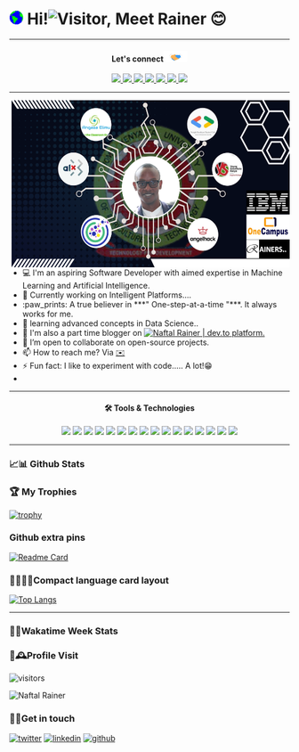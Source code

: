 # <img src ="https://github.com/JuzerShakir/JuzerShakir/blob/main/Earth.gif" height="25px"/> Hi!<img src="https://user-images.githubusercontent.com/1303154/88677602-1635ba80-d120-11ea-84d8-d263ba5fc3c0.gif" width="30px" alt="Visitor,"> Meet Rainer 😊

 -----------------
 
<div align="center">
<h4 align="center">Let's connect<img src="https://github.com/JuzerShakir/JuzerShakir/blob/main/Handshake.gif" height="20px"/></h4>
<a href="https://www.twitter.com/N_Rainer/">
    <img src="https://img.shields.io/badge/Twitter-1DA1F2?style=for-the-badge&logo=twitter&logoColor=white" />
</a>

<a href="https://www.linkedin.com/in/naftal-rainer/">
    <img src="https://img.shields.io/badge/linkedin-%230077B5.svg?&style=for-the-badge&logo=linkedin&logoColor=white" />
</a> 

<a href="https://medium.com/@naftal_rainer">
    <img src="https://img.shields.io/badge/Medium-248f24?style=for-the-badge&logo=medium&logoColor=black" />
</a> 

<a href="https://wa.me/message/HPZ2HH2YGLHRM1">
    <img src="https://img.shields.io/badge/WhatsApp-25D366?style=for-the-badge&logo=whatsapp&logoColor=white" />
</a> 

<a href="https://t.me/N_Ree254">
    <img src="https://img.shields.io/badge/Telegram-2CA5E0?style=for-the-badge&logo=telegram&logoColor=white" />
</a> 

<a href="https://mail.google.com/mail/u/0/?tab=rm&ogbl#inbox/FMfcgzGqQcvfgNCBKtqrrnbrhZrdpDNs?compose=new">
    <img src="https://img.shields.io/badge/Gmail-D14836?style=for-the-badge&logo=gmail&logoColor=white" />
</a> 

<a href="https://dev.to/seniorcitizen">
    <img src="https://img.shields.io/badge/dev.to-0A0A0A?style=for-the-badge&logo=devdotto&logoColor=white" />
</a> 
</div>
  
  ----------------

 <img align="right" src="https://github.com/Naftal-Rainer/Naftal-Rainer/blob/main/static/images/My%20journey%20in%20technology%20.png" height = 300 width = 500/>

<!---
![Rainer Profile](https://github.com/Naftal-Rainer/Naftal-Rainer/blob/main/static/images/My%20journey%20in%20technology%20.png)
![Rainer Profile](https://user-images.githubusercontent.com/45267087/165546374-59941615-5029-468a-8bd7-987f4259a09c.gif)
![Rainer Profile](https://user-images.githubusercontent.com/45267087/144765722-cd3f942c-1833-47f2-a8d2-053cd57df447.png)
-->

 <ul align="left">
 <br/>
  <li>💻 I'm an aspiring Software Developer with aimed expertise in Machine Learning and Artificial Intelligence.</li>
  <li>🔭 Currently working on Intelligent Platforms....</li>
  <li>:paw_prints: A true believer in ***" One-step-at-a-time "***. It always works for me.</li>
  <li>🌱 learning advanced concepts in Data Science..</li>
  <li>📝 I'm also a part time blogger on <a href="https://dev.to/seniorcitizen" target="_blank"><img alt = "Naftal Rainer | dev.to" width="17px" src="https://img.shields.io/badge/dev.to-0A0A0A?style=for-the-badge&logo=devdotto&logoColor=white" /> platform.</a></li>
  <li>👯 I’m open to collaborate on open-source projects.</li>
  <li>📫 How to reach me? Via <a href="mailto:nree254@outlook.com">✉️</a></li>
  <li>⚡ Fun fact: I like to experiment with code..... A lot!😁</li>
  <li>           </li>
 </ul>
 
</div>
 
-----------------------------------------------------------

<div align="center">
    <h4 align="center">🛠 Tools & Technologies</h4>
    <img src="https://img.shields.io/badge/javascript-%23323330.svg?style=for-the-badge&logo=javascript&logoColor=%23F7DF1E" />
    <img src="https://img.shields.io/badge/mysql-%2300f.svg?style=for-the-badge&logo=mysql&logoColor=white" />
    <img src="https://img.shields.io/badge/postgres-%23316192.svg?style=for-the-badge&logo=postgresql&logoColor=white" />
    <img src="https://img.shields.io/badge/Git-F05032?style=for-the-badge&logo=git&logoColor=white" />
    <img src="https://img.shields.io/badge/HTML5-E34F26?style=for-the-badge&logo=html5&logoColor=white" />
    <img src="https://img.shields.io/badge/CSS3-1572B6?style=for-the-badge&logo=css3&logoColor=white" />
    <img src="https://img.shields.io/badge/bootstrap%20-%23563D7C.svg?&style=for-the-badge&logo=bootstrap&logoColor=white"/>
    <img src="https://img.shields.io/badge/Python-FFD43B?style=for-the-badge&logo=python&logoColor=darkgreen" />
    <img src="https://img.shields.io/badge/Markdown-000000?style=for-the-badge&logo=markdown&logoColor=white" />
    <img src="https://img.shields.io/badge/Jupyter%20Notebook-F37626?style=for-the-badge&logo=jupyter&logoColor=black" />
    <img src="https://img.shields.io/badge/TensorFlow-FF6F00?style=for-the-badge&logo=tensorflow&logoColor=white" />
    <img src="https://img.shields.io/badge/Amazon_AWS-FF9900?style=for-the-badge&logo=amazonaws&logoColor=white" />
    <img src="https://img.shields.io/badge/Colab-F9AB00?style=for-the-badge&logo=googlecolab&color=525252"/>
    <img src="https://img.shields.io/badge/Amazon_AWS-FF9900?style=for-the-badge&logo=amazonaws&logoColor=white" />
    <img src="https://img.shields.io/badge/Flask-000000?style=for-the-badge&logo=flask&logoColor=white"/>
    <img src="https://img.shields.io/badge/Amazon_AWS-FF9900?style=for-the-badge&logo=amazonaws&logoColor=white" />
</div>

--------------
  ### 📈📊 Github Stats
  
<!-- <table>
  <tr>
    <a href="https://wakatime.com/@031f0010-ed93-450d-86db-77e0f90e1bae"><img src="https://wakatime.com/badge/user/031f0010-ed93-450d-86db-77e0f90e1bae.svg" alt="Total time coded since Jul 23 2021" /></a>
  </tr>
  <tr>
      <td><img width="380px" align="left" src="https://github-readme-stats.vercel.app/api?username=Naftal-Rainer&show_icons=true&count_private=true&include_all_commits=true&theme=tokyonight"/></td>
    <td><img width="400px" align="right" src="https://github-readme-streak-stats.herokuapp.com/?user=Naftal-Rainer&show_icons=true&locale=en&layout=compact&theme=tokyonight"/></td>
  </tr>   
</table> -->


<!--   ![GitHub Stats](https://github-readme-stats.vercel.app/api?username=Naftal-Rainer&theme=radical)
 -->
<!--START_SECTION:waka-->
<!--END_SECTION:waka-->

### 🏆 My Trophies
  [![trophy](https://github-profile-trophy.vercel.app/?username=Naftal-Rainer&theme=onedark&no-bg=false&count_private=true)](https://github.com/Naftal-Rainer/Naftal-Rainer)
  
  ### Github extra pins

[![Readme Card](https://github-readme-stats.vercel.app/api/pin/?username=Naftal-Rainer&repo=Naftal-Rainer&theme=dark&title_color=009933)](https://github.com/Naftal-Rainer/Naftal-Rainer&show_owner=true&count_private=true)

### 👨‍💻👩‍💻Compact language card layout

[![Top Langs](https://github-readme-stats.vercel.app/api/top-langs/?username=Naftal-Rainer&layout=compact&theme=dark&title_color=009933)](https://github.com/Naftal-Rainer/Naftal-Rainer)

--------------

### 📅📆Wakatime Week Stats


### 🔄🕰Profile Visit

![visitors](https://visitor-badge.glitch.me/badge?page_id=Naftal-Rainer.Naftal-Rainer&left_color=green&right_color=red&theme=dark&title_color=009933)

<!-- [![Image of https://github.com/Naftal-Rainer/Naftal-Rainer-views-counter](https://github.com/Naftal-Rainer/Naftal-Rainer-views-counter/blob/master/svg/profile/badge.svg)](https://github.com/Naftal-Rainer/Naftal-Rainer-views-counter) -->
<p align="left"> <img src="https://komarev.com/ghpvc/?username=Naftal-Raine&label=Profile%20views&color=0e75b6&style=flat" alt="Naftal Rainer" /> </p>


### 📲📞Get in touch
<p>
  <a href="https://twitter.com/N_Rainer"><img src="https://img.icons8.com/color/50/111111/twitter-squared.png" alt="twitter"/></a>
  <a href="https://www.linkedin.com/in/naftal-rainer"><img src="https://img.icons8.com/color/50/111111/linkedin.png" alt="linkedin"/></a>
  <a href="https://www.github.com/Naftal-Rainer"><img src="https://img.icons8.com/color/50/111111/github.png" alt="github"/></a>
<!--   <a href="https://stackoverflow.com/users/14775881/william-otieno"><img src="https://img.icons8.com/color/50/000000/stackoverflow.png" alt="stackoverflow"/></a>
  <a href="https://askubuntu.com/users/1172607/william-otieno"><img width="50px" src="https://cdn.sstatic.net/Sites/askubuntu/Img/apple-touch-icon@2.png?v=c492c9229955" alt="askubuntu"/></a> -->
</p>
